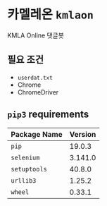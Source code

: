# 카멜레온 `kmlaon`

KMLA Online 댓글봇

## 필요 조건
* `userdat.txt`
* Chrome
* ChromeDriver

## 

## `pip3` requirements

|Package Name|Version|
|------------|-------|
|       `pip`| 19.0.3|
|  `selenium`|3.141.0|
|`setuptools`| 40.8.0|
|   `urllib3`| 1.25.2|
|     `wheel`| 0.33.1|
